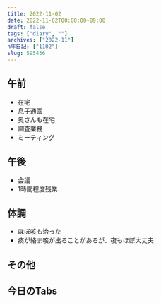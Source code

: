 ```yaml
---
title: 2022-11-02
date: 2022-11-02T00:00:00+09:00
draft: false
tags: ["diary", ""]
archives: ["2022-11"]
n年日記: ["1102"]
slug: 595436
---
```

## 午前
- 在宅
- 息子通園
- 奥さんも在宅
- 調査業務
- ミーティング
## 午後
- 会議
- 1時間程度残業
## 体調
- ほぼ咳も治った
- 痰が絡ま咳が出ることがあるが、夜もほぼ大丈夫
## その他
## 今日のTabs